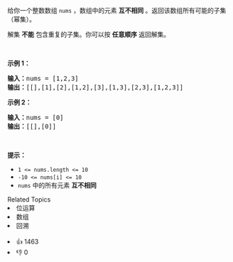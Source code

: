 <p>给你一个整数数组 <code>nums</code> ，数组中的元素 <strong>互不相同</strong> 。返回该数组所有可能的子集（幂集）。</p>

<p>解集 <strong>不能</strong> 包含重复的子集。你可以按 <strong>任意顺序</strong> 返回解集。</p>

<p> </p>

<p><strong>示例 1：</strong></p>

<pre>
<strong>输入：</strong>nums = [1,2,3]
<strong>输出：</strong>[[],[1],[2],[1,2],[3],[1,3],[2,3],[1,2,3]]
</pre>

<p><strong>示例 2：</strong></p>

<pre>
<strong>输入：</strong>nums = [0]
<strong>输出：</strong>[[],[0]]
</pre>

<p> </p>

<p><strong>提示：</strong></p>

<ul>
	<li><code>1 <= nums.length <= 10</code></li>
	<li><code>-10 <= nums[i] <= 10</code></li>
	<li><code>nums</code> 中的所有元素 <strong>互不相同</strong></li>
</ul>
<div><div>Related Topics</div><div><li>位运算</li><li>数组</li><li>回溯</li></div></div><br><div><li>👍 1463</li><li>👎 0</li></div>